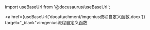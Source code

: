 
import useBaseUrl from '@docusaurus/useBaseUrl';

<a href={useBaseUrl('docattachment/imgenius流程自定义函数.docx')} target="_blank">imgenius流程自定义函数</a>
